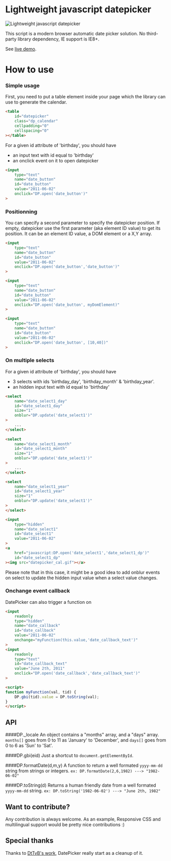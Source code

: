 # Lightweight javascript datepicker

![Lightweight javascript datepicker](http://remi-grumeau.github.io/DatePicker/images/preview.png "Javascript DatePicker")

This script is a modern browser automatic date picker solution. 
No third-party library dependency, IE support is IE8+.

See [live demo](http://remi-grumeau.github.io/DatePicker/demo/datepicker-demo.html).


# How to use
### Simple usage

First, you need to put a table element inside your page which the library can use to generate the calendar.

```html
<table 
	id="datepicker" 
	class="dp_calendar" 
	cellpadding="0" 
	cellspacing="0"
></table>
```

For a given id attribute of 'birthday', you should have
- an input text with id equal to 'birthday'
- an onclick event on it to open datepicker

```html
<input 
	type="text" 
	name="date_button" 
	id="date_button" 
	value="2011-06-02" 
	onclick="DP.open('date_button')"
>
```

### Positionning
You can specify a second parameter to specify the datepicker position. If empty, datepicker use the first parameter (aka element ID value) to get its position.
It can be an element ID value, a DOM element or a X,Y array.

```html
<input 
	type="text" 
	name="date_button" 
	id="date_button" 
	value="2011-06-02" 
	onclick="DP.open('date_button','date_button')"
>

<input 
	type="text" 
	name="date_button" 
	id="date_button" 
	value="2011-06-02" 
	onclick="DP.open('date_button', myDomElement)"
>

<input
	type="text"
	name="date_button"
	id="date_button"
	value="2011-06-02"
	onclick="DP.open('date_button', [10,40])"
>
```


### On multiple selects
For a given id attribute of 'birthday', you should have
- 3 selects with ids 'birthday_day', 'birthday_month' & 'birthday_year'.
- an hidden input text with id equal to 'birthday'

```html
<select
	name="date_select1_day"
	id="date_select1_day"
	size="1"
	onblur="DP.update('date_select1')"
>
	...
</select>
			
<select
	name="date_select1_month"
	id="date_select1_month"
	size="1"
	onblur="DP.update('date_select1')"
>
	...
</select>

<select
	name="date_select1_year"
	id="date_select1_year"
	size="1"
	onblur="DP.update('date_select1')"
>
</select>

<input
	type="hidden"
	name="date_select1"
	id="date_select1"
	value="2011-06-02"
>
<a
	href="javascript:DP.open('date_select1','date_select1_dp')"
	id="date_select1_dp"
><img src="datepicker_cal.gif"></a>
```

Please note that in this case, it might be a good idea to add onblur events on select to update the hidden input value when a select value changes.

### Onchange event callback

DatePicker can also trigger a function on

```html
<input
	readonly
	type="hidden"
	name="date_callback"
	id="date_callback"
	value="2011-06-02"
	onchange="myFunction(this.value,'date_callback_text')"
>
<input
	readonly
	type="text"
	id="date_callback_text"
	value="June 2th, 2011"
	onclick="DP.open('date_callback','date_callback_text')"
>

<script>
function myFunction(val, tid) {
	DP.gbi(tid).value = DP.toString(val);
}
</script>
```

## API
####DP._locale
An object contains a "months" array, and a "days" array.
```months[]``` goes from 0 to 11 as 'January' to 'December', and ```days[]``` goes from 0 to 6 as 'Sun' to 'Sat'.

####DP.gbi(eid)
Just a shortcut to ```document.getElementById```.

####DP.formatDate(d,m,y)
A function to return a well formated ```yyyy-mm-dd``` string from strings or integers.
```ex: DP.formatDate(2,6,1982) ---> "1982-06-02"```

####DP.toString(d)
Returns a human friendly date from a well formated ```yyyy-mm-dd``` string.
```ex: DP.toString('1982-06-02') ---> "June 2th, 1982"```


## Want to contribute?
Any contribution is always welcome.
As an example, Responsive CSS and multilingual support would be pretty nice contributions :)

## Special thanks
Thanks to [DtTvB's work](http://javascriptkit.com/script/script2/dyndateselector.shtml), DatePicker really start as a cleanup of it.
